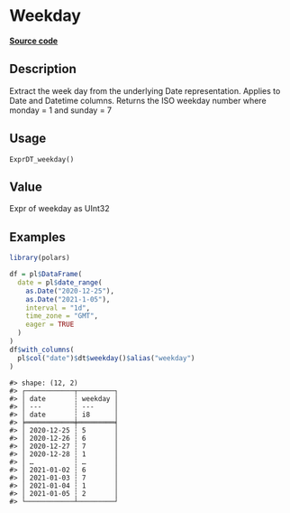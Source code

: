 

# Weekday

[**Source code**](https://github.com/pola-rs/r-polars/tree/1fd6c01b862685c50e295d9b2ef690a69c3a7963/R/expr__datetime.R#L315)

## Description

Extract the week day from the underlying Date representation. Applies to
Date and Datetime columns. Returns the ISO weekday number where monday =
1 and sunday = 7

## Usage

<pre><code class='language-R'>ExprDT_weekday()
</code></pre>

## Value

Expr of weekday as UInt32

## Examples

``` r
library(polars)

df = pl$DataFrame(
  date = pl$date_range(
    as.Date("2020-12-25"),
    as.Date("2021-1-05"),
    interval = "1d",
    time_zone = "GMT",
    eager = TRUE
  )
)
df$with_columns(
  pl$col("date")$dt$weekday()$alias("weekday")
)
```

    #> shape: (12, 2)
    #> ┌────────────┬─────────┐
    #> │ date       ┆ weekday │
    #> │ ---        ┆ ---     │
    #> │ date       ┆ i8      │
    #> ╞════════════╪═════════╡
    #> │ 2020-12-25 ┆ 5       │
    #> │ 2020-12-26 ┆ 6       │
    #> │ 2020-12-27 ┆ 7       │
    #> │ 2020-12-28 ┆ 1       │
    #> │ …          ┆ …       │
    #> │ 2021-01-02 ┆ 6       │
    #> │ 2021-01-03 ┆ 7       │
    #> │ 2021-01-04 ┆ 1       │
    #> │ 2021-01-05 ┆ 2       │
    #> └────────────┴─────────┘
